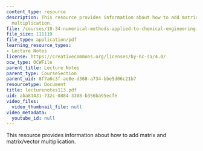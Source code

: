 ```yaml
---
content_type: resource
description: This resource provides information about how to add matrix and matrix/vector
  multiplication.
file: /courses/10-34-numerical-methods-applied-to-chemical-engineering-fall-2005/aba81431732c08843308b356ba95ecfe_lecturenotes113.pdf
file_size: 111119
file_type: application/pdf
learning_resource_types:
- Lecture Notes
license: https://creativecommons.org/licenses/by-nc-sa/4.0/
ocw_type: OCWFile
parent_title: Lecture Notes
parent_type: CourseSection
parent_uid: 8f7a6c3f-ae8e-d368-a734-bbe5d06c21b7
resourcetype: Document
title: lecturenotes113.pdf
uid: aba81431-732c-0884-3308-b356ba95ecfe
video_files:
  video_thumbnail_file: null
video_metadata:
  youtube_id: null
---
```

This resource provides information about how to add matrix and matrix/vector multiplication.